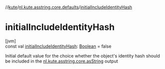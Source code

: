 //[kute](../../index.md)/[nl.kute.asstring.core.defaults](index.md)/[initialIncludeIdentityHash](initial-include-identity-hash.md)

# initialIncludeIdentityHash

[jvm]\
const val [initialIncludeIdentityHash](initial-include-identity-hash.md): [Boolean](https://kotlinlang.org/api/latest/jvm/stdlib/kotlin/-boolean/index.html) = false

Initial default value for the choice whether the object's identity hash should be included in the [nl.kute.asstring.core.asString](../nl.kute.asstring.core/as-string.md) output
